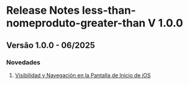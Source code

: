 # Release Notes less-than-nomeproduto-greater-than V 1.0.0

## **Versão 1.0.0 - 06/2025**


### **Novedades**

1. [Visibilidad y Navegación en la Pantalla de Inicio de iOS](Visibilidad-Y-Navegación-En-La-Pantalla-De-Inicio-De-Ios.md)
